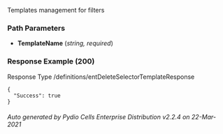 






 
Templates management for filters  


### Path Parameters

 - **TemplateName** (_string, required_) 




### Response Example (200)
Response Type /definitions/entDeleteSelectorTemplateResponse

```
{
  "Success": true
}
```




###### Auto generated by Pydio Cells Enterprise Distribution v2.2.4 on 22-Mar-2021
